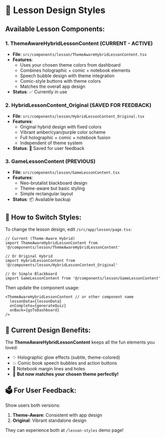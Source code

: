 # 🎨 Lesson Design Styles

## Available Lesson Components:

### 1. **ThemeAwareHybridLessonContent** (CURRENT - ACTIVE)
- **File**: `src/components/lesson/ThemeAwareHybridLessonContent.tsx`
- **Features**: 
  - Uses your chosen theme colors from dashboard
  - Combines holographic + comic + notebook elements
  - Speech bubble design with theme integration
  - Comic-style buttons with theme colors
  - Matches the overall app design
- **Status**: ✅ Currently in use

### 2. **HybridLessonContent_Original** (SAVED FOR FEEDBACK)
- **File**: `src/components/lesson/HybridLessonContent_Original.tsx`
- **Features**:
  - Original hybrid design with fixed colors
  - Vibrant amber/cyan/purple color scheme
  - Full holographic + comic + notebook fusion
  - Independent of theme system
- **Status**: 💾 Saved for user feedback

### 3. **GameLessonContent** (PREVIOUS)
- **File**: `src/components/lesson/GameLessonContent.tsx`
- **Features**:
  - Neo-brutalist blackboard design
  - Theme-aware but basic styling
  - Simple rectangular layout
- **Status**: 📦 Available backup

## 🔄 How to Switch Styles:

To change the lesson design, edit `/src/app/lesson/page.tsx`:

```tsx
// Current (Theme-Aware Hybrid)
import ThemeAwareHybridLessonContent from '@/components/lesson/ThemeAwareHybridLessonContent'

// Or Original Hybrid
import HybridLessonContent from '@/components/lesson/HybridLessonContent_Original'

// Or Simple Blackboard
import GameLessonContent from '@/components/lesson/GameLessonContent'
```

Then update the component usage:
```tsx
<ThemeAwareHybridLessonContent // or other component name
  lessonData={lessonData}
  onComplete={generateQuiz}
  onBack={goToDashboard}
/>
```

## 🎯 Current Design Benefits:

The **ThemeAwareHybridLessonContent** keeps all the fun elements you loved:
- ✨ Holographic glow effects (subtle, theme-colored)
- 💥 Comic book speech bubbles and action buttons
- 📝 Notebook margin lines and holes
- 🎨 **But now matches your chosen theme perfectly!**

## 🗳️ For User Feedback:

Show users both versions:
1. **Theme-Aware**: Consistent with app design
2. **Original**: Vibrant standalone design

They can experience both at `/lesson-styles` demo page!